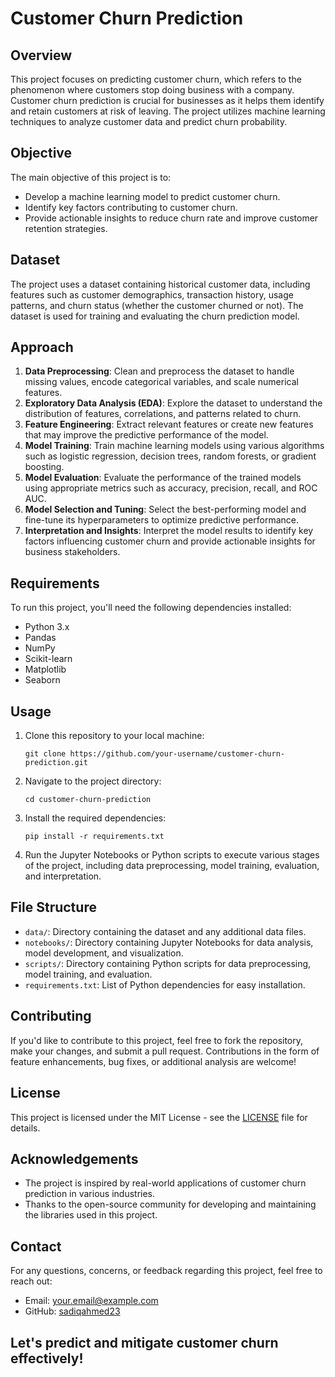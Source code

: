 # Customer Churn Prediction

## Overview
This project focuses on predicting customer churn, which refers to the phenomenon where customers stop doing business with a company. Customer churn prediction is crucial for businesses as it helps them identify and retain customers at risk of leaving. The project utilizes machine learning techniques to analyze customer data and predict churn probability.

## Objective
The main objective of this project is to:
- Develop a machine learning model to predict customer churn.
- Identify key factors contributing to customer churn.
- Provide actionable insights to reduce churn rate and improve customer retention strategies.

## Dataset
The project uses a dataset containing historical customer data, including features such as customer demographics, transaction history, usage patterns, and churn status (whether the customer churned or not). The dataset is used for training and evaluating the churn prediction model.

## Approach
1. **Data Preprocessing**: Clean and preprocess the dataset to handle missing values, encode categorical variables, and scale numerical features.
2. **Exploratory Data Analysis (EDA)**: Explore the dataset to understand the distribution of features, correlations, and patterns related to churn.
3. **Feature Engineering**: Extract relevant features or create new features that may improve the predictive performance of the model.
4. **Model Training**: Train machine learning models using various algorithms such as logistic regression, decision trees, random forests, or gradient boosting.
5. **Model Evaluation**: Evaluate the performance of the trained models using appropriate metrics such as accuracy, precision, recall, and ROC AUC.
6. **Model Selection and Tuning**: Select the best-performing model and fine-tune its hyperparameters to optimize predictive performance.
7. **Interpretation and Insights**: Interpret the model results to identify key factors influencing customer churn and provide actionable insights for business stakeholders.

## Requirements
To run this project, you'll need the following dependencies installed:
- Python 3.x
- Pandas
- NumPy
- Scikit-learn
- Matplotlib
- Seaborn

## Usage
1. Clone this repository to your local machine:
    ```
    git clone https://github.com/your-username/customer-churn-prediction.git
    ```
2. Navigate to the project directory:
    ```
    cd customer-churn-prediction
    ```
3. Install the required dependencies:
    ```
    pip install -r requirements.txt
    ```
4. Run the Jupyter Notebooks or Python scripts to execute various stages of the project, including data preprocessing, model training, evaluation, and interpretation.

## File Structure
- `data/`: Directory containing the dataset and any additional data files.
- `notebooks/`: Directory containing Jupyter Notebooks for data analysis, model development, and visualization.
- `scripts/`: Directory containing Python scripts for data preprocessing, model training, and evaluation.
- `requirements.txt`: List of Python dependencies for easy installation.

## Contributing
If you'd like to contribute to this project, feel free to fork the repository, make your changes, and submit a pull request. Contributions in the form of feature enhancements, bug fixes, or additional analysis are welcome!

## License
This project is licensed under the MIT License - see the [LICENSE](LICENSE) file for details.

## Acknowledgements
- The project is inspired by real-world applications of customer churn prediction in various industries.
- Thanks to the open-source community for developing and maintaining the libraries used in this project.

## Contact
For any questions, concerns, or feedback regarding this project, feel free to reach out:
- Email: your.email@example.com
- GitHub: [sadiqahmed23](https://github.com/sadiqahmed23)

## Let's predict and mitigate customer churn effectively!
